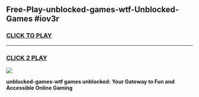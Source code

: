 
## Free-Play-unblocked-games-wtf-Unblocked-Games #iov3r
<h3>
<a href="https://news.freeplayer.one?title=unblocked-games-wtf&ref=8M">CLICK TO PLAY</a></h3>
<hr>

<h3>
<a href="https://news.freeplayer.one?title=unblocked-games-wtf&ref=8M">CLICK 2 PLAY</a>
  
</h3>

<a href="https://news.freeplayer.one?title=unblocked-games-wtf&ref=8M"><img src="https://clearcache.store/games.png"></a>


**unblocked-games-wtf games unblocked: Your Gateway to Fun and Accessible Online Gaming**
